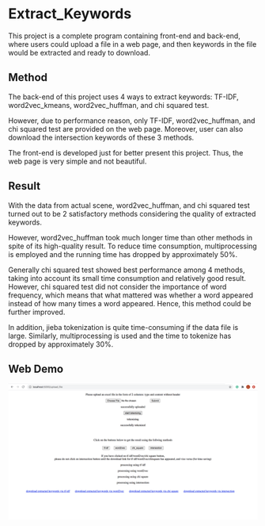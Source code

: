 # Extract_Keywords

This project is a complete program containing front-end and back-end, where users could upload a file in a web page, and then keywords in the file would be extracted and ready to download.



## Method

The back-end of this project uses 4 ways to extract keywords: TF-IDF, word2vec_kmeans, word2vec_huffman, and chi squared test. 

However, due to performance reason, only TF-IDF,  word2vec_huffman, and chi squared test are provided on the web page. Moreover, user can also download the intersection keywords of these 3 methods.

The front-end is developed just for better present this project. Thus, the web page is very simple and not beautiful.



## Result

With the data from actual scene, word2vec_huffman, and chi squared test turned out to be 2 satisfactory methods considering the quality of extracted keywords. 

However, word2vec_huffman took much longer time than other methods in spite of its high-quality result. To reduce time consumption, multiprocessing is employed and the running time has dropped by approximately 50%. 

Generally chi squared test showed best performance among 4 methods, taking into account its small time consumption and relatively good result. However, chi squared test did not consider the importance of word frequency, which means that what mattered was whether a word appeared instead of how many times a word appeared. Hence, this method could be further improved.

In addition, jieba tokenization is quite time-consuming if the data file is large. Similarly, multiprocessing is used and the time to tokenize has dropped by approximately 30%.



## Web Demo
![image](https://github.com/Leonora-cat/extract_keywords/blob/main/web_page.png)
